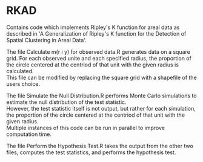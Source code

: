 # RKAD
Contains code which implements Ripley's K function for areal data as described in 'A Generalization of Ripley's K function for the Detection of Spatial Clustering in Areal Data'.

The file Calculate m(r i y) for observed data.R generates data on a square grid.  For each observed unite and each specified radius, the proportion of the circle centered at the centriod of that unit with the given radius is calculated.  
This file can be modified by replacing the square grid with a shapefile of the users choice.

The file Simulate the Null Distribution.R performs Monte Carlo simulations to estimate the null distribution of the test statistic.  
However, the test statistic itself is not output, but rather for each simulation, the proportion of the circle centered at the centriod of that unit with the given radius.  
Multiple instances of this code can be run in parallel to improve computation time.

The file Perform the Hypothesis Test.R takes the output from the other two files, computes the test statistics, and performs the hypothesis test.

